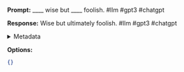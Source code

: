 **Prompt:**
____ wise but ____ foolish. #llm #gpt3 #chatgpt

**Response:**
Wise but ultimately foolish. #llm #gpt3 #chatgpt

<details><summary>Metadata</summary>

- Duration: 1014 ms
- Datetime: 2023-09-02T18:17:23.895850
- Model: gpt-3.5-turbo-0613

</details>

**Options:**
```json
{}
```

